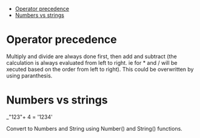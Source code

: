- [Operator precedence](#operator-precedence)
- [Numbers vs strings](#numbers-vs-strings)

# Operator precedence

Multiply and divide are always done first, then add and subtract (the calculation is always evaluated from left to right. ie for * and / will be xecuted based on the order from left to right). This could be overwritten by using paranthesis.

# Numbers vs strings

_"123"+ 4 = '1234'

Convert to Numbers and String using Number() and String() functions.
